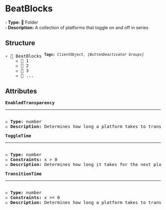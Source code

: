 # BeatBlocks

▫️ <b>Type:</b> 📁 Folder  
▫️ <b>Description:</b> A collection of platforms that toggle on and off in series

## Structure
<pre>
▿ 📁 BeatBlocks <sup><b>Tags:</b> <i>ClientObject, [ButtonDeactivator Groups]</i></sup>  
    ▫️ 🔲 1
    ▫️ 🔲 2
    ▫️ 🔲 3
    ▫️ 🔲 ...
</pre>

## Attributes
<pre>
<b>EnabledTransparency</b>  
<hr>
▫️ <b>Type:</b> number  
▫️ <b>Description:</b> Determines how long a platform takes to transition to its next state. This helps the player know when the platforms will toggle
</pre>

<pre>
<b>ToggleTime</b>  
<hr>
▫️ <b>Type:</b> number  
▫️ <b>Constraints:</b> x > 0  
▫️ <b>Description:</b> Determines how long it takes for the next platform in the series to activate  
</pre>

<pre>
<b>TransitionTime</b>  
<hr>
▫️ <b>Type:</b> number  
▫️ <b>Constraints:</b> x >= 0  
▫️ <b>Description:</b> Determines how long a platform takes to transition to its next state. This helps the player know when the platforms will toggle. Setting this value to 0 will cause platforms to transition instantly
</pre>
